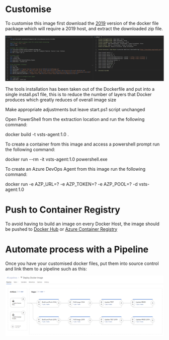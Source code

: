 # Customise

To customise this image first download the [2019](https://github.com/modalitysystems/modalitysoftware-docs/releases/download/ltsc2019/vsts-agent-ltsc2019.zip) version of the docker file package which will require a 2019 host, and extract the downloaded zip file.

![Dockerfile](images/dockerfile-install.png)

The tools installation has been taken out of the Dockerfile and put into a single install.ps1 file, this is to reduce the number of layers that Docker produces which greatly reduces of overall image size

Make appropriate adjustments but leave start.ps1 script unchanged

Open PowerShell from the extraction location and run the following command:

docker build -t vsts-agent:1.0 .

To create a container from this image and access a powershell prompt run the following command:

docker run --rm -it vsts-agent:1.0 powershell.exe

To create an Azure DevOps Agent from this image run the following command:

docker run -e AZP_URL=? -e AZP_TOKEN=? -e AZP_POOL=? -d vsts-agent:1.0

# Push to Container Registry

To avoid having to build an image on every Docker Host, the image should be pushed to [Docker Hub](https://docs.docker.com/docker-hub/repos/#pushing-a-docker-container-image-to-docker-hub) or [Azure Container Registry](https://docs.microsoft.com/en-us/azure/container-registry/container-registry-get-started-docker-cli?tabs=azure-cli)

# Automate process with a Pipeline

Once you have your customised docker files, put them into source control and link them to a pipeline such as this:

![Pipeline](images/pipeline.png)
